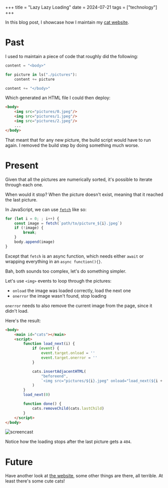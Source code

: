+++
title = "Lazy Lazy Loading"
date = 2024-07-21
tags = ["technology"]
+++


In this blog post, I showcase how I maintain my [cat website](https://cats.nobe4.fr).


# Past

I used to maintain a piece of code that roughly did the following:

```python
content = "<body>"

for picture in ls("./pictures"):
    content += picture

content += "</body>"
```

Which generated an HTML file I could then deploy:

```html
<body>
    <img src="pictures/0.jpeg"/>
    <img src="pictures/1.jpeg"/>
    <img src="pictures/2.jpeg"/>
    ...
</body>
```

That meant that for any new picture, the build script would have to run again. I
removed the build step by doing something much worse.

# Present

Given that all the pictures are numerically sorted, it's possible to iterate
through each one.

When would it stop? When the picture doesn't exist, meaning that it reached
the last picture.

In JavaScript, we can use
[`fetch`](https://developer.mozilla.org/en-US/docs/Web/API/Fetch_API/Using_Fetch)
like so:

```javascript
for (let i = 0; ; i++) {
    const image = fetch(`path/to/picture_${i}.jpeg`)
    if (!image) {
        break;
    }
    body.append(image)
}
```

Except that `fetch` is an async function, which needs either `await` or 
wrapping everything in an `async function(){}`.

Bah, both sounds too complex, let's do something simpler.

Let's use `<img>` events to loop through the pictures:
- `onload` the image was loaded correctly, load the next one
- `onerror` the image wasn't found, stop loading

`onerror` needs to also remove the current image from the page, since it didn't
load.

Here's the result:

```html
<body>
    <main id="cats"></main>
    <script>
        function load_next(i) {
            if (event) {
                event.target.onload = ''
                event.target.onerror = ''
            }

            cats.insertAdjacentHTML(
                "beforeend",
                `<img src="pictures/${i}.jpeg" onload="load_next(${i + 1})" onerror="done()"/>`
            )
        }
        load_next(0)

        function done() {
            cats.removeChild(cats.lastChild)
        }
    </script>
</body>
```

![screencast](/images/posts/lazy-lazy-loading/screencast.gif)

Notice how the loading stops after the last picture gets a `404`.

# Future

Have another look at [the website](https://cats.nobe4.fr/), some other things
are there, all terrible. At least there's some cute cats!
